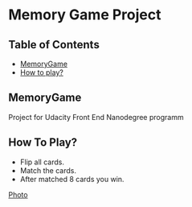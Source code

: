 # Memory Game Project

## Table of Contents

* [MemoryGame](#MemoryGame)
* [How to play?](#Howtoplay?)

## MemoryGame

Project for Udacity Front End Nanodegree programm 

## How To Play?

- Flip all cards.
- Match the cards.
- After matched 8 cards you win.

[Photo](img/game.png)
